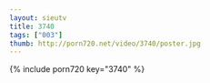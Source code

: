 ```yaml
--- 
layout: sieutv
title: 3740
tags: ["003"]
thumb: http://porn720.net/video/3740/poster.jpg
---
```

{% include porn720 key="3740" %} 
